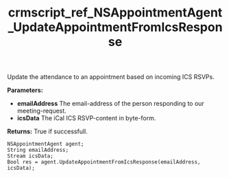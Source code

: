 ﻿---
title: crmscript_ref_NSAppointmentAgent_UpdateAppointmentFromIcsResponse
description: Bool UpdateAppointmentFromIcsResponse(String emailAddress, Stream icsData)
intellisense: NSAppointmentAgent.UpdateAppointmentFromIcsResponse
keywords: NSAppointmentAgent,UpdateAppointmentFromIcsResponse
so.topic: reference
---

Update the attendance to an appointment based on incoming ICS RSVPs.

**Parameters:**
 - **emailAddress** The email-address of the person responding to our meeting-request.
 - **icsData** The iCal ICS RSVP-content in byte-form.

**Returns:** True if successfull.

```crmscript
NSAppointmentAgent agent;
String emailAddress;
Stream icsData;
Bool res = agent.UpdateAppointmentFromIcsResponse(emailAddress, icsData);
```

